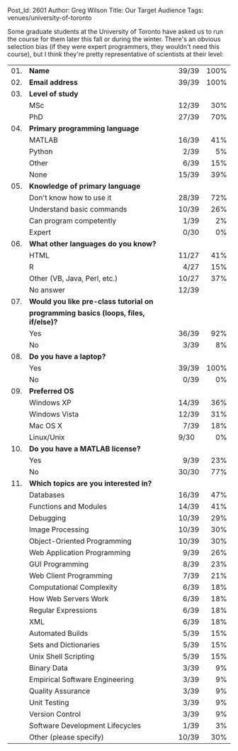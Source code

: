 Post_Id: 2601
Author: Greg Wilson
Title: Our Target Audience
Tags: venues/university-of-toronto

<p>Some graduate students at the University of Toronto have asked us to run the course for them later this fall or during the winter. There's an obvious selection bias (if they were expert programmers, they wouldn't need this course), but I think they're pretty representative of scientists at their level:</p>
<table>
<tbody>
<tr>
<td>01.</td>
<td><strong>Name</strong></td>
<td align="right">39/39</td>
<td align="right">100%</td>
</tr>
<tr>
<td>02.</td>
<td><strong>Email address</strong></td>
<td align="right">39/39</td>
<td align="right">100%</td>
</tr>
<tr>
<td>03.</td>
<td><strong>Level of study</strong></td>
<td colspan="2"></td>
</tr>
<tr>
<td></td>
<td>MSc</td>
<td align="right">12/39</td>
<td align="right">30%</td>
</tr>
<tr>
<td></td>
<td>PhD</td>
<td align="right">27/39</td>
<td align="right">70%</td>
</tr>
<tr>
<td>04.</td>
<td><strong>Primary programming language</strong></td>
<td colspan="2"></td>
</tr>
<tr>
<td></td>
<td>MATLAB</td>
<td align="right">16/39</td>
<td align="right">41%</td>
</tr>
<tr>
<td></td>
<td>Python</td>
<td align="right">2/39</td>
<td align="right">5%</td>
</tr>
<tr>
<td></td>
<td>Other</td>
<td align="right">6/39</td>
<td align="right">15%</td>
</tr>
<tr>
<td></td>
<td>None</td>
<td align="right">15/39</td>
<td align="right">39%</td>
</tr>
<tr>
<td>05.</td>
<td><strong>Knowledge of primary language</strong></td>
<td colspan="2"></td>
</tr>
<tr>
<td></td>
<td>Don't know how to use it</td>
<td align="right">28/39</td>
<td align="right">72%</td>
</tr>
<tr>
<td></td>
<td>Understand basic commands</td>
<td align="right">10/39</td>
<td align="right">26%</td>
</tr>
<tr>
<td></td>
<td>Can program competently</td>
<td align="right">1/39</td>
<td align="right">2%</td>
</tr>
<tr>
<td></td>
<td>Expert</td>
<td align="right">0/30</td>
<td align="right">0%</td>
</tr>
<tr>
<td>06.</td>
<td><strong>What other languages do you know?</strong></td>
<td colspan="2"></td>
</tr>
<tr>
<td></td>
<td>HTML</td>
<td align="right">11/27</td>
<td align="right">41%</td>
</tr>
<tr>
<td></td>
<td>R</td>
<td align="right">4/27</td>
<td align="right">15%</td>
</tr>
<tr>
<td></td>
<td>Other (VB, Java, Perl, etc.)</td>
<td align="right">10/27</td>
<td align="right">37%</td>
</tr>
<tr>
<td></td>
<td>No answer</td>
<td align="right">12/39</td>
<td></td>
</tr>
<tr>
<td>07.</td>
<td><strong>Would you like pre-class tutorial on<br />
</strong></td>
<td colspan="2"></td>
</tr>
<tr>
<td></td>
<td><strong>programming basics (loops, files, if/else)?</strong></td>
<td colspan="2"></td>
</tr>
<tr>
<td></td>
<td>Yes</td>
<td align="right">36/39</td>
<td align="right">92%</td>
</tr>
<tr>
<td></td>
<td>No</td>
<td align="right">3/39</td>
<td align="right">8%</td>
</tr>
<tr>
<td>08.</td>
<td><strong>Do you have a laptop?</strong></td>
<td colspan="2"></td>
</tr>
<tr>
<td></td>
<td>Yes</td>
<td align="right">39/39</td>
<td align="right">100%</td>
</tr>
<tr>
<td></td>
<td>No</td>
<td align="right">0/39</td>
<td align="right">0%</td>
</tr>
<tr>
<td>09.</td>
<td><strong>Preferred OS</strong></td>
<td colspan="2"></td>
</tr>
<tr>
<td></td>
<td>Windows XP</td>
<td align="right">14/39</td>
<td align="right">36%</td>
</tr>
<tr>
<td></td>
<td>Windows Vista</td>
<td align="right">12/39</td>
<td align="right">31%</td>
</tr>
<tr>
<td></td>
<td>Mac OS X</td>
<td align="right">7/39</td>
<td align="right">18%</td>
</tr>
<tr>
<td></td>
<td>Linux/Unix</td>
<td>9/30</td>
<td align="right">0%</td>
</tr>
<tr>
<td>10.</td>
<td><strong>Do you have a MATLAB license?</strong></td>
<td colspan="2"></td>
</tr>
<tr>
<td></td>
<td>Yes</td>
<td align="right">9/39</td>
<td align="right">23%</td>
</tr>
<tr>
<td></td>
<td>No</td>
<td>30/30</td>
<td align="right">77%</td>
</tr>
<tr>
<td>11.</td>
<td><strong>Which topics are you interested in?</strong></td>
<td colspan="2"></td>
</tr>
<tr>
<td></td>
<td>Databases</td>
<td align="right">16/39</td>
<td align="right">47%</td>
</tr>
<tr>
<td></td>
<td>Functions and Modules</td>
<td align="right">14/39</td>
<td align="right">41%</td>
</tr>
<tr>
<td></td>
<td>Debugging</td>
<td align="right">10/39</td>
<td align="right">29%</td>
</tr>
<tr>
<td></td>
<td>Image Processing</td>
<td align="right">10/39</td>
<td align="right">30%</td>
</tr>
<tr>
<td></td>
<td>Object-Oriented Programming</td>
<td align="right">10/39</td>
<td align="right">30%</td>
</tr>
<tr>
<td></td>
<td>Web Application Programming</td>
<td align="right">9/39</td>
<td align="right">26%</td>
</tr>
<tr>
<td></td>
<td>GUI Programming</td>
<td align="right">8/39</td>
<td align="right">23%</td>
</tr>
<tr>
<td></td>
<td>Web Client Programming</td>
<td align="right">7/39</td>
<td align="right">21%</td>
</tr>
<tr>
<td></td>
<td>Computational Complexity</td>
<td align="right">6/39</td>
<td align="right">18%</td>
</tr>
<tr>
<td></td>
<td>How Web Servers Work</td>
<td align="right">6/39</td>
<td align="right">18%</td>
</tr>
<tr>
<td></td>
<td>Regular Expressions</td>
<td align="right">6/39</td>
<td align="right">18%</td>
</tr>
<tr>
<td></td>
<td>XML</td>
<td align="right">6/39</td>
<td align="right">18%</td>
</tr>
<tr>
<td></td>
<td>Automated Builds</td>
<td align="right">5/39</td>
<td align="right">15%</td>
</tr>
<tr>
<td></td>
<td>Sets and Dictionaries</td>
<td align="right">5/39</td>
<td align="right">15%</td>
</tr>
<tr>
<td></td>
<td>Unix Shell Scripting</td>
<td align="right">5/39</td>
<td align="right">15%</td>
</tr>
<tr>
<td></td>
<td>Binary Data</td>
<td align="right">3/39</td>
<td align="right">9%</td>
</tr>
<tr>
<td></td>
<td>Empirical Software Engineering</td>
<td align="right">3/39</td>
<td align="right">9%</td>
</tr>
<tr>
<td></td>
<td>Quality Assurance</td>
<td align="right">3/39</td>
<td align="right">9%</td>
</tr>
<tr>
<td></td>
<td>Unit Testing</td>
<td align="right">3/39</td>
<td align="right">9%</td>
</tr>
<tr>
<td></td>
<td>Version Control</td>
<td align="right">3/39</td>
<td align="right">9%</td>
</tr>
<tr>
<td></td>
<td>Software Development Lifecycles</td>
<td align="right">1/39</td>
<td align="right">3%</td>
</tr>
<tr>
<td></td>
<td>Other (please specify)</td>
<td align="right">10/39</td>
<td align="right">30%</td>
</tr>
</tbody>
</table>
